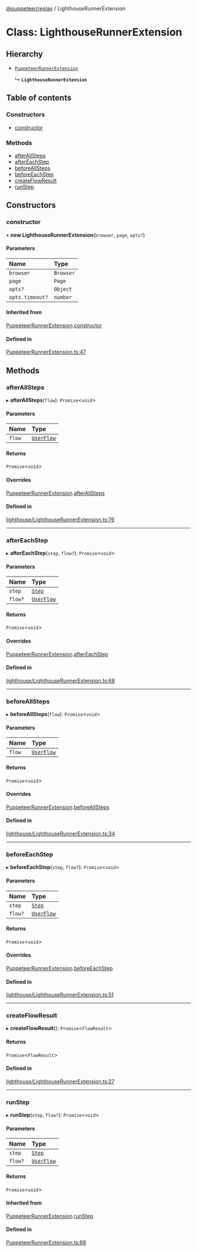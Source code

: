 [@puppeteer/replay](../README.md) / LighthouseRunnerExtension

# Class: LighthouseRunnerExtension

## Hierarchy

- [`PuppeteerRunnerExtension`](PuppeteerRunnerExtension.md)

  ↳ **`LighthouseRunnerExtension`**

## Table of contents

### Constructors

- [constructor](LighthouseRunnerExtension.md#constructor)

### Methods

- [afterAllSteps](LighthouseRunnerExtension.md#afterallsteps)
- [afterEachStep](LighthouseRunnerExtension.md#aftereachstep)
- [beforeAllSteps](LighthouseRunnerExtension.md#beforeallsteps)
- [beforeEachStep](LighthouseRunnerExtension.md#beforeeachstep)
- [createFlowResult](LighthouseRunnerExtension.md#createflowresult)
- [runStep](LighthouseRunnerExtension.md#runstep)

## Constructors

### constructor

• **new LighthouseRunnerExtension**(`browser`, `page`, `opts?`)

#### Parameters

| Name            | Type      |
| :-------------- | :-------- |
| `browser`       | `Browser` |
| `page`          | `Page`    |
| `opts?`         | `Object`  |
| `opts.timeout?` | `number`  |

#### Inherited from

[PuppeteerRunnerExtension](PuppeteerRunnerExtension.md).[constructor](PuppeteerRunnerExtension.md#constructor)

#### Defined in

[PuppeteerRunnerExtension.ts:47](https://github.com/puppeteer/replay/blob/main/src/PuppeteerRunnerExtension.ts#L47)

## Methods

### afterAllSteps

▸ **afterAllSteps**(`flow`): `Promise`<`void`\>

#### Parameters

| Name   | Type                                           |
| :----- | :--------------------------------------------- |
| `flow` | [`UserFlow`](../interfaces/Schema.UserFlow.md) |

#### Returns

`Promise`<`void`\>

#### Overrides

[PuppeteerRunnerExtension](PuppeteerRunnerExtension.md).[afterAllSteps](PuppeteerRunnerExtension.md#afterallsteps)

#### Defined in

[lighthouse/LighthouseRunnerExtension.ts:76](https://github.com/puppeteer/replay/blob/main/src/lighthouse/LighthouseRunnerExtension.ts#L76)

---

### afterEachStep

▸ **afterEachStep**(`step`, `flow?`): `Promise`<`void`\>

#### Parameters

| Name    | Type                                           |
| :------ | :--------------------------------------------- |
| `step`  | [`Step`](../modules/Schema.md#step)            |
| `flow?` | [`UserFlow`](../interfaces/Schema.UserFlow.md) |

#### Returns

`Promise`<`void`\>

#### Overrides

[PuppeteerRunnerExtension](PuppeteerRunnerExtension.md).[afterEachStep](PuppeteerRunnerExtension.md#aftereachstep)

#### Defined in

[lighthouse/LighthouseRunnerExtension.ts:68](https://github.com/puppeteer/replay/blob/main/src/lighthouse/LighthouseRunnerExtension.ts#L68)

---

### beforeAllSteps

▸ **beforeAllSteps**(`flow`): `Promise`<`void`\>

#### Parameters

| Name   | Type                                           |
| :----- | :--------------------------------------------- |
| `flow` | [`UserFlow`](../interfaces/Schema.UserFlow.md) |

#### Returns

`Promise`<`void`\>

#### Overrides

[PuppeteerRunnerExtension](PuppeteerRunnerExtension.md).[beforeAllSteps](PuppeteerRunnerExtension.md#beforeallsteps)

#### Defined in

[lighthouse/LighthouseRunnerExtension.ts:34](https://github.com/puppeteer/replay/blob/main/src/lighthouse/LighthouseRunnerExtension.ts#L34)

---

### beforeEachStep

▸ **beforeEachStep**(`step`, `flow?`): `Promise`<`void`\>

#### Parameters

| Name    | Type                                           |
| :------ | :--------------------------------------------- |
| `step`  | [`Step`](../modules/Schema.md#step)            |
| `flow?` | [`UserFlow`](../interfaces/Schema.UserFlow.md) |

#### Returns

`Promise`<`void`\>

#### Overrides

[PuppeteerRunnerExtension](PuppeteerRunnerExtension.md).[beforeEachStep](PuppeteerRunnerExtension.md#beforeeachstep)

#### Defined in

[lighthouse/LighthouseRunnerExtension.ts:51](https://github.com/puppeteer/replay/blob/main/src/lighthouse/LighthouseRunnerExtension.ts#L51)

---

### createFlowResult

▸ **createFlowResult**(): `Promise`<`FlowResult`\>

#### Returns

`Promise`<`FlowResult`\>

#### Defined in

[lighthouse/LighthouseRunnerExtension.ts:27](https://github.com/puppeteer/replay/blob/main/src/lighthouse/LighthouseRunnerExtension.ts#L27)

---

### runStep

▸ **runStep**(`step`, `flow?`): `Promise`<`void`\>

#### Parameters

| Name    | Type                                           |
| :------ | :--------------------------------------------- |
| `step`  | [`Step`](../modules/Schema.md#step)            |
| `flow?` | [`UserFlow`](../interfaces/Schema.UserFlow.md) |

#### Returns

`Promise`<`void`\>

#### Inherited from

[PuppeteerRunnerExtension](PuppeteerRunnerExtension.md).[runStep](PuppeteerRunnerExtension.md#runstep)

#### Defined in

[PuppeteerRunnerExtension.ts:68](https://github.com/puppeteer/replay/blob/main/src/PuppeteerRunnerExtension.ts#L68)
